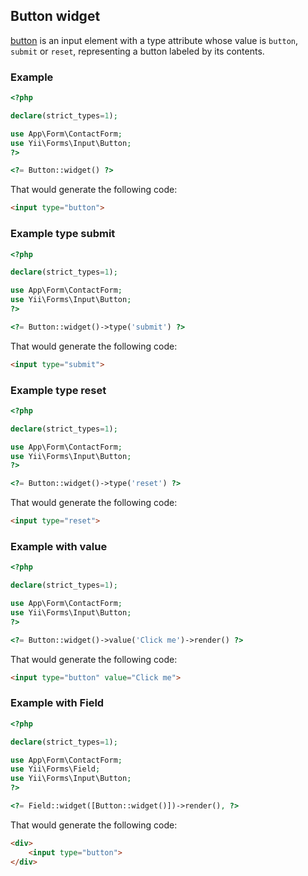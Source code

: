 ## Button widget

[button](https://www.w3.org/TR/2012/WD-html-markup-20120329/input.button.html#input.button) is an input element with a type attribute whose value is `button`, `submit` or `reset`, representing a button labeled by its contents.

### Example

```php
<?php

declare(strict_types=1);

use App\Form\ContactForm;
use Yii\Forms\Input\Button;
?>

<?= Button::widget() ?>
```

That would generate the following code:

```html
<input type="button">
```

### Example type submit

```php
<?php

declare(strict_types=1);

use App\Form\ContactForm;
use Yii\Forms\Input\Button;
?>

<?= Button::widget()->type('submit') ?>
```

That would generate the following code:

```html
<input type="submit">
```

### Example type reset

```php
<?php

declare(strict_types=1);

use App\Form\ContactForm;
use Yii\Forms\Input\Button;
?>

<?= Button::widget()->type('reset') ?>
```

That would generate the following code:

```html
<input type="reset">
```

### Example with value

```php
<?php

declare(strict_types=1);

use App\Form\ContactForm;
use Yii\Forms\Input\Button;
?>

<?= Button::widget()->value('Click me')->render() ?>
```

That would generate the following code:

```html
<input type="button" value="Click me">
```

### Example with Field

```php
<?php

declare(strict_types=1);

use App\Form\ContactForm;
use Yii\Forms\Field;
use Yii\Forms\Input\Button;
?>

<?= Field::widget([Button::widget()])->render(), ?>
```

That would generate the following code:

```html
<div>
    <input type="button">
</div>
```
